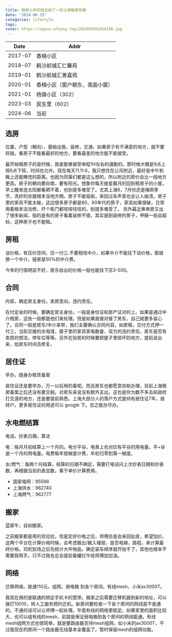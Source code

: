 ```yaml
---
title: 租房七年的我总结了一份上海租房攻略
date: "2024-06-15"
categories: lifestyle
tags:
cover: https://upyun.afunny.top/202409201954248.jpg
---
```

| Date      | Addr |
| ----------- | ----------- |
| 2017-07      | 香楠小区       |
| 2018-07   | 鹤沙航城汇仁馨苑        |
| 2019-01   | 鹤沙航城汇善嘉苑        |
| 2020-01   | 香楠小区（窗户朝东，南面小窗）        |
| 2021-01   | 杨镇小区（302）        |
| 2023-03   | 民生里（602）        |
| 2024-06   | 当前        |


## 选房
位置，户型（朝向），基础设施，装修，交通，如果房子有不满意的地方，就不要将就。看房子不能看最好的地方，要看最差的地方能不能接受。

最开始租房子的是时候，我是能够接受单程1H左右的通勤的。那时候大概是9点上班6点下班，时间也允许。现在每天11.11.6，我只想住在公司附近，最好是中午和晚上还能睡觉的距离。也因为同事们都是这么想的，所以附近的房价会比一般地方更高。房子的朝向要向南，要有阳光。想象你每天披星戴月的回到租房子的小屋，早上醒来连太阳都看晒不着，也别提多难受了。尤其上海6，7月份还是梅雨季节，洗好的衣服根本没地方晒。房子不能临街，来回过车声音也会让人崩溃。房子里的家具不能太破，这边很多房子都是80，90年代的房子，家具如果很破，日常用着根本没法修，开个柜门都吱吱哇哇的，别提多难受了。
另外最近串串房又出了很多新闻，指的是有的房子看着装修不错，其实是刚装修的房子，甲醛一般会超标，这种房子也不能租。

## 房租
谈价格，有压价空间，压一付三.不要相信中介，如果中介不能往下谈价格，那就换一个中介。链家是50%的中介费。

今年的行情明显不好，房东给出的价格一般也能往下压3-500。

## 合同
内容，确定房主身份。卖房意向，违约责任。

在付定金的时候，要确定房主身份。一般是身份证和房产证对的上。如果是通过中介租房，这些一般都是他们来处理。但是如果直接对接了房东，自己就要多留心了。合同一般是房东/中介来带，我们主要确认合同内容，如房租，交付方式押一付三，当前交接的水电煤，屋子里的家具家电数量，双方的违约责任，房东是否有卖房的想法，停车位等等。另外在验房的时候要把屋子里损坏的地方，提前说出来，给房东时间去修复。

## 居住证
早办，随身办租赁备案

居住证还是要早办，万一以后用的着呢。而且房东也都愿意协助办理，目前上海租房备案之后还没有要交税。对房东来说没有额外支出。这也是你为数不多去和政府打交道的地方，还是要提前熟悉。上海大部分人的落户方式是持有居住证7年，居转户。更多居住证的用途可以 google 下。总之能办尽办。

## 水电燃结算
电话。抄表日期，算法

电：每月月初结算上一个月的。电分平谷，电表上也对应有平谷的用电量。平+谷 是一个月的用电量。电费每年按梯度计费，年初归零到第一梯度。

水/燃气：每两个月结算。结算的日期不确定，需要打电话问上次抄表日期和抄表数，再根据当前的表显数，乘于单价计算费用。
- 国家电网：95598
- 上海供水：962740
- 上海燃气：962777

## 搬家
蓝犀牛，自如搬家。

之前搬家都是用的货拉拉，但是定好价格之后，师傅总是会来回扯皮，希望加价。这两个平台在计算价格时候，会考虑搬出/搬入楼层，是否电梯，路程，来计算最终价格。司机到场之后先统计大件物品，确定装车顺序就开始干了，其他也根本不需要我帮手。只不过我也总会提前备罐红牛给师傅加加油。

## 网络
迁移网络。联通110元。组网。弱电箱 到各个房间。有线mesh，小米ax3000T。

我现在用的是联通的绑定手机卡的宽带。搬家之后需要迁移机器到新的地址，可以拨打10010，转人工服务预约迁机。新房间要检查一下各个房间的网线是不是通的，不通的话可以让师傅一起处理。毕竟有线的网络更稳定。如果家里的面积比较大，也可以组有线的mesh，前提是保证弱电箱到各个房间的网线能通。有线mesh组网方式也很简单，就是要路由器支持mesh组网，如小米的ax3000T，不过我现在的房间一个路由器无线基本全覆盖了。暂时保留mesh的组网功能。
